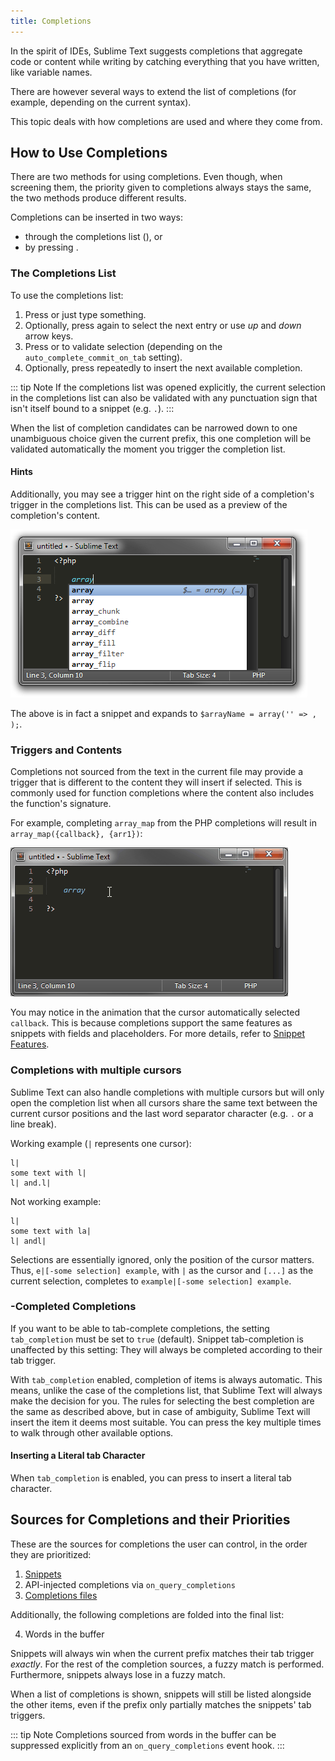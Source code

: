 ```yaml
---
title: Completions
---
```


In the spirit of IDEs,
Sublime Text suggests completions
that aggregate code or content while writing
by catching everything that you have written,
like variable names.

There are however several ways
to extend the list of completions
(for example, depending on the current syntax).

This topic deals with
how completions are used and
where they come from.


## How to Use Completions

There are two methods for using completions.
Even though, when screening them,
the priority given to completions always stays the same,
the two methods produce different results.

Completions can be inserted in two ways:

- through the completions list (<Key k="ctrl+space" />), or
- by pressing <Key k="tab" />.


### The Completions List

To use the completions list:

1. Press <Key k="ctrl+space" /> or just type something.
1. Optionally, press <Key k="ctrl+space" /> again
   to select the next entry
   or use *up* and *down* arrow keys.
1. Press <Key k="enter" /> or <Key k="tab" /> to validate selection
   (depending on the `auto_complete_commit_on_tab` setting).
1. Optionally, press <Key k="tab" /> repeatedly
   to insert the next available completion.

::: tip Note
If the completions list was opened explicitly,
the current selection
in the completions list
can also be validated
with any punctuation sign
that isn't itself bound to a snippet (e.g. `.`).
:::

When the list of completion candidates
can be narrowed down to one unambiguous choice
given the current prefix,
this one completion will be validated automatically
the moment you trigger the completion list.


#### Hints

Additionally,
you may see a trigger hint
on the right side of a completion's trigger
in the completions list.
This can be used as a preview
of the completion's content.

![image](./images/completions_hint.png)

The above is in fact a snippet 
and expands to 
`$arrayName = array('' => , );`.


### Triggers and Contents

Completions not sourced from the text in the current file
may provide a trigger
that is different
to the content they will insert if selected.
This is commonly used for function completions
where the content also includes
the function's signature.

For example, 
completing `array_map` from the PHP completions 
will result in `array_map({callback}, {arr1})`:

![image](./images/completions_contents.gif)

You may notice in the animation
that the cursor automatically selected `callback`.
This is because completions support
the same features as snippets
with fields and placeholders.
For more details, 
refer to [Snippet Features](./snippets.md#snippet-features).


### Completions with multiple cursors

Sublime Text can also handle completions with multiple cursors
but will only open the completion list
when all cursors share the same text
between the current cursor positions
and the last word separator character
(e.g. `.`  or a line break).

Working example (`|` represents one cursor):

    l|
    some text with l|
    l| and.l|

Not working example:

    l|
    some text with la|
    l| andl|

Selections are essentially ignored,
only the position of the cursor matters.
Thus, `e|[-some selection] example`,
with `|` as the cursor and `[...]` as the current selection,
completes to `example|[-some selection] example`.


### <Key k="tab" />-Completed Completions

If you want to be able to tab-complete completions,
the setting `tab_completion` must be set to `true` (default).
Snippet tab-completion is unaffected by this setting:
They will always be completed
according to their tab trigger.

With `tab_completion` enabled,
completion of items is always automatic.
This means, unlike the case of the completions list,
that Sublime Text will always make the decision for you.
The rules for selecting the best completion
are the same as described above,
but in case of ambiguity,
Sublime Text will insert the item it deems most suitable.
You can press the <Key k="tab" /> key multiple times
to walk through other available options.


#### Inserting a Literal tab Character

When `tab_completion` is enabled,
you can press <Key k="shift+tab" />
to insert a literal tab character.


## Sources for Completions and their Priorities

These are the sources for completions
the user can control,
in the order they are prioritized:

1. [Snippets](./snippets.md)
2. API-injected completions via `on_query_completions`
3. [Completions files](/reference/completions.md)

Additionally, 
the following completions 
are folded into the final list:

4.  Words in the buffer


Snippets will always win
when the current prefix
matches their tab trigger *exactly*.
For the rest of the completion sources,
a fuzzy match is performed.
Furthermore,
snippets always lose in a fuzzy match.

When a list of completions is shown,
snippets will still be listed alongside the other items,
even if the prefix only partially matches
the snippets' tab triggers.

::: tip Note
Completions sourced from words in the buffer 
can be suppressed explicitly 
from an `on_query_completions` event hook.
:::
